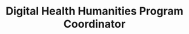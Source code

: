 ---
permalink: /about/spurcell
name: Sean Purcell
affiliation: University of California San Francisco
title: Digital Health Humanities Program Coordinator
association: lead
headshot: n/a
bio: "Sean's Bio"
layout: bio
---
